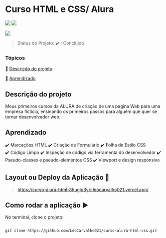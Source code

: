 <h1>Curso HTML e CSS/ Alura</h1>

  

<p align="center">

<img src= "https://img.shields.io/badge/-HTML-orange">   <img src="https://img.shields.io/badge/-CSS-blue">

<img src="http://img.shields.io/static/v1?label=STATUS&message=CONCLUIDO&color=GREEN&style=for-the-badge"/>


</p>

  

> Status do Projeto: :heavy_check_mark: : Concluido

  

### Tópicos

  

:small_blue_diamond: [Descrição do projeto](#descrição-do-projeto)

  

:small_blue_diamond: [Aprendizado](#aprendizado)
  

## Descrição do projeto

  

<p align="justify">

Meus primeiros cursos da ALURA de criação de uma pagina Web para uma empresa fictícia, ensinando os primeiros passos para alguém que quer se tornar desenvolvedor web.

</p>

  

## Aprendizado

  

:heavy_check_mark: Marcações HTML
:heavy_check_mark: Criação de Formulário 
:heavy_check_mark: Folha de Estilo CSS  
:heavy_check_mark: Código Limpo
:heavy_check_mark: Inspeção de código via ferramenta do desenvolvedor
:heavy_check_mark: Pseudo-classes  e pseudo-elementos CSS
:heavy_check_mark: Viewport e design responsivo


  

## Layout ou Deploy da Aplicação :dash:

  

> https://curso-alura-html-8hugip3yk-leocarvalho021.vercel.app/

  



  


## Como rodar a aplicação :arrow_forward:

  

No terminal, clone o projeto:

  

```

git clone https://github.com/LeoCarvalho021/curso-alura-html-css.git

```
